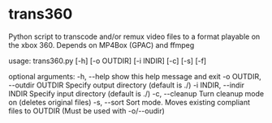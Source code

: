 trans360
========

Python script to transcode and/or remux video files to a format playable on the xbox 360. Depends on MP4Box (GPAC) and ffmpeg

usage: trans360.py [-h] [-o OUTDIR] [-i INDIR] [-c] [-s] [-f]

optional arguments:
  -h, --help            show this help message and exit
  -o OUTDIR, --outdir OUTDIR
                        Specify output directory (default is ./)
  -i INDIR, --indir INDIR
                        Specify input directory (default is ./)
  -c, --cleanup         Turn cleanup mode on (deletes original files)
  -s, --sort            Sort mode. Moves existing compliant files to OUTDIR
                        (Must be used with -o/--oudir)

